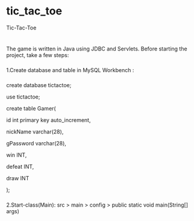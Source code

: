 # tic_tac_toe

Tic-Tac-Toe
#

The game is written in Java using JDBC and Servlets.
Before starting the project, take a few steps:
###

1.Create database and table in MySQL Workbench :
###

create database tictactoe;

use tictactoe;

create table Gamer(

id int primary key auto_increment,

nickName varchar(28),

gPassword varchar(28),

win INT,

defeat INT,

draw INT

);

###

2.Start-class(Main):
src > main > config > public static void main(String[] args)
